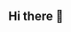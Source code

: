 ## Hi there 👋

<!--
**sakshi0004/sakshi0004** is a ✨ _special_ ✨ repository because its `README.md` (this file) appears on your GitHub profile.

Here are some ideas to get you started:

🌟 Hello, World! 🌟

🔭 Currently Crafting: The intricate web of backend magic! 🕸️

🌱 Learning Journey: Navigating the ever-expanding universe of code and curiosity.

👯 Collaboration Quest: Seeking fellow adventurers to join my coding quests! 🚀

🤔 In Search Of: Wisdom, inspiration, and the occasional bug-fixing spell.

💬 Ask Me About: PHP, databases, or the mysteries of the digital realm.

📫 How to Reach Me: Send a carrier pigeon with a USB drive attached. 🐦🔌

😄 Pronouns: Code Whisperer, Syntax Sorceress, Byte Enchantress.

⚡ Fun Fact: Did you know that the first computer bug was an actual moth? 🦋
